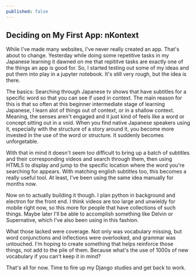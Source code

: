 ```yaml
---
published: false
---
```

## Deciding on My First App: nKontext

While I've made many websites, I've never really created an app. That's about to change. Yesterday while doing some repetitive tasks in my Japanese learning it dawned on me that repititve tasks are exactly one of the things an app is good for. So, I started testing out some of my ideas and put them into play in a jupyter notebook. It's still very rough, but the idea is there.

The basics: Searching through Japanese tv shows that have subtitles for a specific word so that you can see if used in context. The main reason for this is that so often at this beginner intermediate stage of learning Japanese, I learn alot of things out of context, or in a shallow context. Meaning, the senses aren't engaged and it just kind of feels like a word or concept sitting out in a void. When you find native Japanese speakers using it, especially with the structure of a story around it, you become more invested in the use of the word or structure. It suddenly becomes unforgetable.

With that in mind it doesn't seem too difficult to bring up a batch of subtitles and their corresponding videos and search through them, then using HTML5 to display and jump to the specific location where the word you're searching for appears. With matching english subtitles too, this becomes a really useful tool. At least, I've been using the same idea manually for months now.

Now on to actually building it though. I plan python in background and electron for the front end. I think videos are too large and unwieldy for mobile right now, so this more for people that have collections of such things. Maybe later I'll be able to accomplish something like Delvin or Supernative, which I've also been using in this fashion.

What those lacked were coverage. Not only was vocabulary missing, but word conjunctions and inflections were overlooked, and grammar was untouched. I'm hoping to create something that helps reinforce those things, not add to the pile of them. Because what's the use of 1000s of new vocabulary if you can't keep it in mind?

That's all for now. Time to fire up my Django studies and get back to work.
